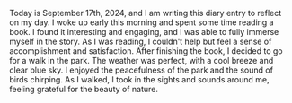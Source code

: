 Today is September 17th, 2024, and I am writing this diary entry to reflect on my day. I woke up early this morning and spent some time reading a book. I found it interesting and engaging, and I was able to fully immerse myself in the story. As I was reading, I couldn't help but feel a sense of accomplishment and satisfaction.
After finishing the book, I decided to go for a walk in the park. The weather was perfect, with a cool breeze and clear blue sky. I enjoyed the peacefulness of the park and the sound of birds chirping. As I walked, I took in the sights and sounds around me, feeling grateful for the beauty of nature.

